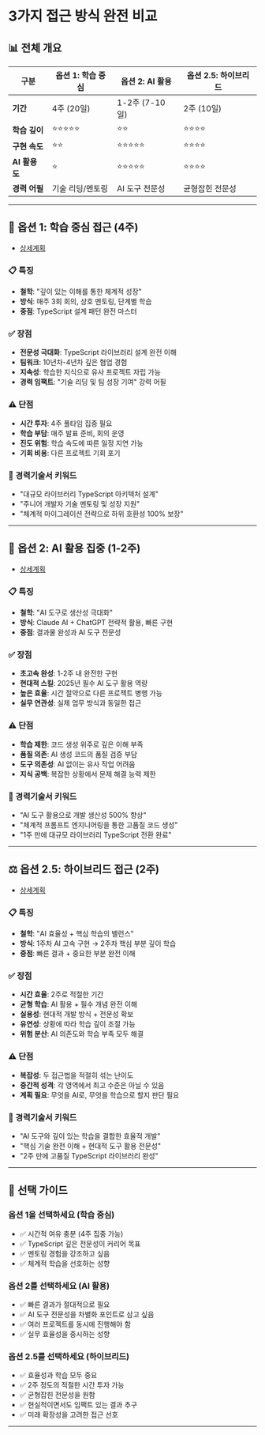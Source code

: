 # 3가지 접근 방식 완전 비교

## 📊 전체 개요

| 구분 | 옵션 1: 학습 중심 | 옵션 2: AI 활용 | 옵션 2.5: 하이브리드 |
|------|------------------|----------------|-------------------|
| **기간** | 4주 (20일) | 1-2주 (7-10일) | 2주 (10일) |
| **학습 깊이** | ⭐⭐⭐⭐⭐ | ⭐⭐ | ⭐⭐⭐⭐ |
| **구현 속도** | ⭐⭐ | ⭐⭐⭐⭐⭐ | ⭐⭐⭐⭐ |
| **AI 활용도** | ⭐ | ⭐⭐⭐⭐⭐ | ⭐⭐⭐⭐ |
| **경력 어필** | 기술 리딩/멘토링 | AI 도구 전문성 | 균형잡힌 전문성 |

---

## 🎯 옵션 1: 학습 중심 접근 (4주)

- [상세계획](./option1.md)

### 📋 특징

- **철학**: "깊이 있는 이해를 통한 체계적 성장"
- **방식**: 매주 3회 회의, 상호 멘토링, 단계별 학습
- **중점**: TypeScript 설계 패턴 완전 마스터

### ✅ 장점

- **전문성 극대화**: TypeScript 라이브러리 설계 완전 이해
- **팀워크**: 10년차-4년차 깊은 협업 경험
- **지속성**: 학습한 지식으로 유사 프로젝트 자립 가능
- **경력 임팩트**: "기술 리딩 및 팀 성장 기여" 강력 어필

### ⚠️ 단점  

- **시간 투자**: 4주 풀타임 집중 필요
- **학습 부담**: 매주 발표 준비, 회의 운영
- **진도 위험**: 학습 속도에 따른 일정 지연 가능
- **기회 비용**: 다른 프로젝트 기회 포기

### 💼 경력기술서 키워드

- "대규모 라이브러리 TypeScript 아키텍처 설계"
- "주니어 개발자 기술 멘토링 및 성장 지원"
- "체계적 마이그레이션 전략으로 하위 호환성 100% 보장"

---

## 🚀 옵션 2: AI 활용 집중 (1-2주)

- [상세계획](./option2.md)

### 📋 특징

- **철학**: "AI 도구로 생산성 극대화"
- **방식**: Claude AI + ChatGPT 전략적 활용, 빠른 구현
- **중점**: 결과물 완성과 AI 도구 전문성

### ✅ 장점

- **초고속 완성**: 1-2주 내 완전한 구현
- **현대적 스킬**: 2025년 필수 AI 도구 활용 역량
- **높은 효율**: 시간 절약으로 다른 프로젝트 병행 가능
- **실무 연관성**: 실제 업무 방식과 동일한 접근

### ⚠️ 단점

- **학습 제한**: 코드 생성 위주로 깊은 이해 부족
- **품질 의존**: AI 생성 코드의 품질 검증 부담
- **도구 의존성**: AI 없이는 유사 작업 어려움
- **지식 공백**: 복잡한 상황에서 문제 해결 능력 제한

### 💼 경력기술서 키워드

- "AI 도구 활용으로 개발 생산성 500% 향상"
- "체계적 프롬프트 엔지니어링을 통한 고품질 코드 생성"
- "1주 만에 대규모 라이브러리 TypeScript 전환 완료"

---

## ⚖️ 옵션 2.5: 하이브리드 접근 (2주)

- [상세계획](./option2.5.md)

### 📋 특징

- **철학**: "AI 효율성 + 핵심 학습의 밸런스"
- **방식**: 1주차 AI 고속 구현 → 2주차 핵심 부분 깊이 학습
- **중점**: 빠른 결과 + 중요한 부분 완전 이해

### ✅ 장점

- **시간 효율**: 2주로 적절한 기간
- **균형 학습**: AI 활용 + 필수 개념 완전 이해
- **실용성**: 현대적 개발 방식 + 전문성 확보
- **유연성**: 상황에 따라 학습 깊이 조절 가능
- **위험 분산**: AI 의존도와 학습 부족 모두 해결

### ⚠️ 단점

- **복잡성**: 두 접근법을 적절히 섞는 난이도
- **중간적 성격**: 각 영역에서 최고 수준은 아닐 수 있음
- **계획 필요**: 무엇을 AI로, 무엇을 학습으로 할지 판단 필요

### 💼 경력기술서 키워드

- "AI 도구와 깊이 있는 학습을 결합한 효율적 개발"
- "핵심 기술 완전 이해 + 현대적 도구 활용 전문성"
- "2주 만에 고품질 TypeScript 라이브러리 완성"

---

## 🎯 선택 가이드

### 옵션 1을 선택하세요 (학습 중심)

- ✅ 시간적 여유 충분 (4주 집중 가능)
- ✅ TypeScript 깊은 전문성이 커리어 목표
- ✅ 멘토링 경험을 강조하고 싶음
- ✅ 체계적 학습을 선호하는 성향

### 옵션 2를 선택하세요 (AI 활용)

- ✅ 빠른 결과가 절대적으로 필요
- ✅ AI 도구 전문성을 차별화 포인트로 삼고 싶음
- ✅ 여러 프로젝트를 동시에 진행해야 함
- ✅ 실무 효율성을 중시하는 성향

### 옵션 2.5를 선택하세요 (하이브리드)

- ✅ 효율성과 학습 모두 중요
- ✅ 2주 정도의 적절한 시간 투자 가능
- ✅ 균형잡힌 전문성을 원함
- ✅ 현실적이면서도 임팩트 있는 결과 추구
- ✅ 미래 확장성을 고려한 접근 선호

---

